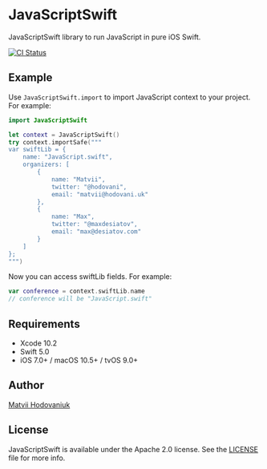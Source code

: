 # JavaScriptSwift

JavaScriptSwift library to run JavaScript in pure iOS Swift.

[![CI Status](https://img.shields.io/travis/com/hodovani/JavaScript.swift/master.svg?style=flat)](https://travis-ci.com/hodovani/JavaScript.swift)

## Example

Use `JavaScriptSwift.import` to import JavaScript context to your project. For example:

````swift
import JavaScriptSwift

let context = JavaScriptSwift()
try context.importSafe("""
var swiftLib = {
    name: "JavaScript.swift",
    organizers: [
        {
            name: "Matvii",
            twitter: "@hodovani",
            email: "matvii@hodovani.uk"
        },
        {
            name: "Max",
            twitter: "@maxdesiatov",
            email: "max@desiatov.com"
        }
    ]
};
""")
````

Now you can access swiftLib fields. For example:

````swift
var conference = context.swiftLib.name
// conference will be "JavaScript.swift"
````

## Requirements

- Xcode 10.2
- Swift 5.0
- iOS 7.0+ / macOS 10.5+ / tvOS 9.0+

## Author

[Matvii Hodovaniuk](https://matvii.hodovani.uk)

## License

JavaScriptSwift is available under the Apache 2.0 license. See the
[LICENSE](https://github.com/hodovani/JavaScript.swift/blob/master/LICENSE) file for
more info.
